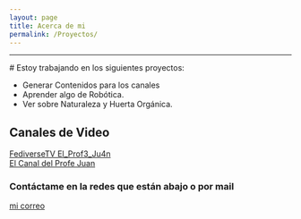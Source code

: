```yaml
---
layout: page
title: Acerca de mi
permalink: /Proyectos/
---
```

<hr>
# Estoy trabajando en los siguientes proyectos:

- Generar Contenidos para los canales
- Aprender algo de Robótica.
- Ver sobre Naturaleza y Huerta Orgánica.


## Canales de Video
[FediverseTV El_Prof3_Ju4n](https://fediverse.tv/c/manieflo_channel/videos)  
[El Canal del Profe Juan](https://www.youtube.com/channel/UCbLeBKWLvry6VPeen-lN6sQ)

### Contáctame en la redes que están abajo o por mail

[mi correo](mailto:juflores4@abc.gob.ar)
